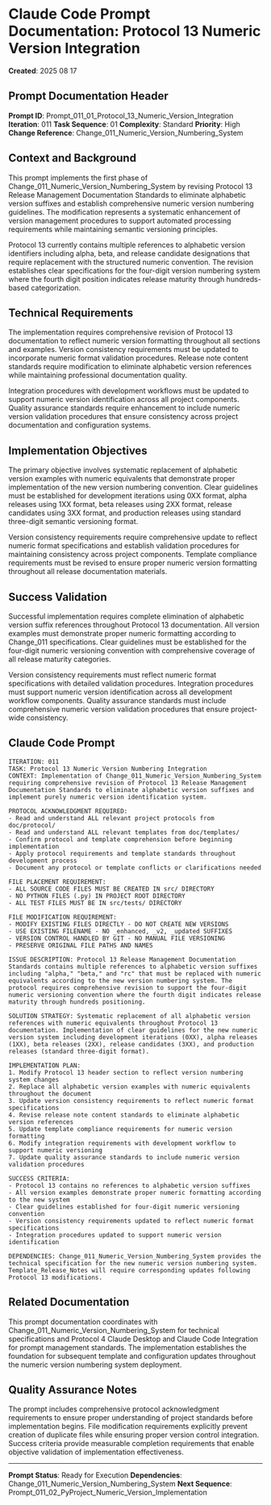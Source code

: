 # Claude Code Prompt Documentation: Protocol 13 Numeric Version Integration

**Created**: 2025 08 17

## Prompt Documentation Header

**Prompt ID**: Prompt_011_01_Protocol_13_Numeric_Version_Integration
**Iteration**: 011
**Task Sequence**: 01
**Complexity**: Standard
**Priority**: High
**Change Reference**: Change_011_Numeric_Version_Numbering_System

## Context and Background

This prompt implements the first phase of Change_011_Numeric_Version_Numbering_System by revising Protocol 13 Release Management Documentation Standards to eliminate alphabetic version suffixes and establish comprehensive numeric version numbering guidelines. The modification represents a systematic enhancement of version management procedures to support automated processing requirements while maintaining semantic versioning principles.

Protocol 13 currently contains multiple references to alphabetic version identifiers including alpha, beta, and release candidate designations that require replacement with the structured numeric convention. The revision establishes clear specifications for the four-digit version numbering system where the fourth digit position indicates release maturity through hundreds-based categorization.

## Technical Requirements

The implementation requires comprehensive revision of Protocol 13 documentation to reflect numeric version formatting throughout all sections and examples. Version consistency requirements must be updated to incorporate numeric format validation procedures. Release note content standards require modification to eliminate alphabetic version references while maintaining professional documentation quality.

Integration procedures with development workflows must be updated to support numeric version identification across all project components. Quality assurance standards require enhancement to include numeric version validation procedures that ensure consistency across project documentation and configuration systems.

## Implementation Objectives

The primary objective involves systematic replacement of alphabetic version examples with numeric equivalents that demonstrate proper implementation of the new version numbering convention. Clear guidelines must be established for development iterations using 0XX format, alpha releases using 1XX format, beta releases using 2XX format, release candidates using 3XX format, and production releases using standard three-digit semantic versioning format.

Version consistency requirements require comprehensive update to reflect numeric format specifications and establish validation procedures for maintaining consistency across project components. Template compliance requirements must be revised to ensure proper numeric version formatting throughout all release documentation materials.

## Success Validation

Successful implementation requires complete elimination of alphabetic version suffix references throughout Protocol 13 documentation. All version examples must demonstrate proper numeric formatting according to Change_011 specifications. Clear guidelines must be established for the four-digit numeric versioning convention with comprehensive coverage of all release maturity categories.

Version consistency requirements must reflect numeric format specifications with detailed validation procedures. Integration procedures must support numeric version identification across all development workflow components. Quality assurance standards must include comprehensive numeric version validation procedures that ensure project-wide consistency.

## Claude Code Prompt

```
ITERATION: 011
TASK: Protocol 13 Numeric Version Numbering Integration
CONTEXT: Implementation of Change_011_Numeric_Version_Numbering_System requiring comprehensive revision of Protocol 13 Release Management Documentation Standards to eliminate alphabetic version suffixes and implement purely numeric version identification system.

PROTOCOL ACKNOWLEDGMENT REQUIRED:
- Read and understand ALL relevant project protocols from doc/protocol/
- Read and understand ALL relevant templates from doc/templates/
- Confirm protocol and template comprehension before beginning implementation
- Apply protocol requirements and template standards throughout development process
- Document any protocol or template conflicts or clarifications needed

FILE PLACEMENT REQUIREMENT:
- ALL SOURCE CODE FILES MUST BE CREATED IN src/ DIRECTORY
- NO PYTHON FILES (.py) IN PROJECT ROOT DIRECTORY
- ALL TEST FILES MUST BE IN src/tests/ DIRECTORY

FILE MODIFICATION REQUIREMENT:
- MODIFY EXISTING FILES DIRECTLY - DO NOT CREATE NEW VERSIONS
- USE EXISTING FILENAME - NO _enhanced, _v2, _updated SUFFIXES
- VERSION CONTROL HANDLED BY GIT - NO MANUAL FILE VERSIONING
- PRESERVE ORIGINAL FILE PATHS AND NAMES

ISSUE DESCRIPTION: Protocol 13 Release Management Documentation Standards contains multiple references to alphabetic version suffixes including "alpha," "beta," and "rc" that must be replaced with numeric equivalents according to the new version numbering system. The protocol requires comprehensive revision to support the four-digit numeric versioning convention where the fourth digit indicates release maturity through hundreds positioning.

SOLUTION STRATEGY: Systematic replacement of all alphabetic version references with numeric equivalents throughout Protocol 13 documentation. Implementation of clear guidelines for the new numeric version system including development iterations (0XX), alpha releases (1XX), beta releases (2XX), release candidates (3XX), and production releases (standard three-digit format).

IMPLEMENTATION PLAN:
1. Modify Protocol 13 header section to reflect version numbering system changes
2. Replace all alphabetic version examples with numeric equivalents throughout the document
3. Update version consistency requirements to reflect numeric format specifications
4. Revise release note content standards to eliminate alphabetic version references
5. Update template compliance requirements for numeric version formatting
6. Modify integration requirements with development workflow to support numeric versioning
7. Update quality assurance standards to include numeric version validation procedures

SUCCESS CRITERIA:
- Protocol 13 contains no references to alphabetic version suffixes
- All version examples demonstrate proper numeric formatting according to the new system
- Clear guidelines established for four-digit numeric versioning convention
- Version consistency requirements updated to reflect numeric format specifications
- Integration procedures updated to support numeric version identification

DEPENDENCIES: Change_011_Numeric_Version_Numbering_System provides the technical specification for the new numeric version numbering system. Template_Release_Notes will require corresponding updates following Protocol 13 modifications.
```

## Related Documentation

This prompt documentation coordinates with Change_011_Numeric_Version_Numbering_System for technical specifications and Protocol 4 Claude Desktop and Claude Code Integration for prompt management standards. The implementation establishes the foundation for subsequent template and configuration updates throughout the numeric version numbering system deployment.

## Quality Assurance Notes

The prompt includes comprehensive protocol acknowledgment requirements to ensure proper understanding of project standards before implementation begins. File modification requirements explicitly prevent creation of duplicate files while ensuring proper version control integration. Success criteria provide measurable completion requirements that enable objective validation of implementation effectiveness.

---

**Prompt Status**: Ready for Execution
**Dependencies**: Change_011_Numeric_Version_Numbering_System
**Next Sequence**: Prompt_011_02_PyProject_Numeric_Version_Implementation